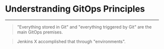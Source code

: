 # Understranding GitOps Principles

---


> "Everything stored in Git" and "everything triggered by Git" are the main GitOps premises.

> Jenkins X accomplished that through "environments".

